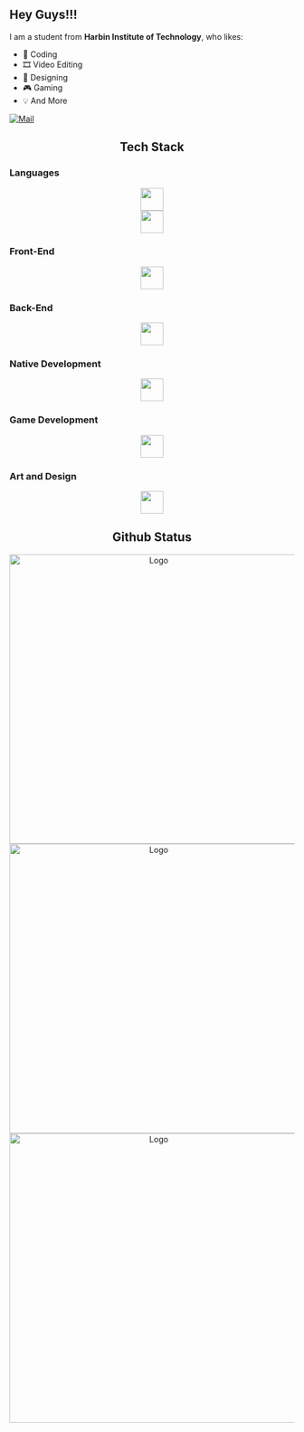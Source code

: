 ## Hey Guys!!!

I am a student from **Harbin Institute of Technology**, who likes:

+ 📄 Coding
+ 🎞️ Video Editing
+ 🎨 Designing
+ 🎮 Gaming
+ 💡 And More

[![Mail](https://img.shields.io/badge/Email-vonbrank@outlook.com-blue?style=flat&logo=mail.ru)](mailto:vonbrank@outlook.com)

<h2 align="center">Tech Stack</h2>

### Languages

<div align="center">
<div align="center">
<img height="40" src="https://skillicons.dev/icons?i=c,cpp,cs,rust,java,kotlin">
</div>
<div align="center">
<img height="40" src="https://skillicons.dev/icons?i=html,css,sass,js,ts">
</div>
</div>

### Front-End

<div align="center">
<div align="center">
<img height="40" src="https://skillicons.dev/icons?i=react,redux,materialui,vite,webpack">
</div>
</div>

### Back-End

<div align="center">
<div align="center">
<img height="40" src="https://skillicons.dev/icons?i=spring,mysql,docker,nginx">
</div>
</div>

### Native Development

<div align="center">
<div align="center">
<img height="40" src="https://skillicons.dev/icons?i=androidstudio,tauri">
</div>
</div>

### Game Development

<div align="center">
<div align="center">
<img height="40" src="https://skillicons.dev/icons?i=unity,unreal">
</div>
</div>

### Art and Design

<div align="center">
<div align="center">
<img height="40" src="https://skillicons.dev/icons?i=ae,pr,ps,figma">
</div>
</div>

<h2 align="center">Github Status</h2>

<div align="center">
    <img src="https://github-readme-stats.vercel.app/api?username=vonbrank&show_icons=true&theme=tokyonight" alt="Logo" style="max-width: 100%; object-fit: cover; width: 512px;">
</div>
<div align="center">
    <img src="https://github-readme-stats.vercel.app/api/wakatime?username=vonbrank&layout=compact&theme=tokyonight" alt="Logo" style="max-width: 100%; object-fit: cover; width: 512px;">
</div>
<div align="center">
    <img src="https://github-readme-stats.vercel.app/api/top-langs/?username=vonbrank&layout=compact&exclude_repo=vonbrank.github.io&langs_count=8&theme=tokyonight" alt="Logo" style="max-width: 100%; object-fit: cover; width: 512px;">
</div>